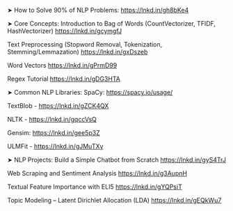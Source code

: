 ➤ How to Solve 90% of NLP Problems:
  https://lnkd.in/gh8bKe4

➤ Core Concepts:
  Introduction to Bag of Words (CountVectorizer, TFIDF, HashVectorizer)
  https://lnkd.in/gcymgfJ
  
  
  Text Preprocessing (Stopword Removal, Tokenization, Stemming/Lemmazation)
  https://lnkd.in/gxDszeb
  
  
  Word Vectors
  https://lnkd.in/gPrmD99
  
  
  Regex Tutorial
  https://lnkd.in/gDG3HTA
  
  

➤ Common NLP Libraries:
  SpaCy: https://spacy.io/usage/
  
  
  TextBlob - https://lnkd.in/gZCK4QX
  
  
  NLTK - https://lnkd.in/gqccVsQ
  
  
  Gensim: https://lnkd.in/gee5p3Z
  

  ULMFit - https://lnkd.in/gJMuTXy
  
  

➤ NLP Projects:
  Build a Simple Chatbot from Scratch
  https://lnkd.in/gyS4TrJ
  
  
  Web Scraping and Sentiment Analysis
  https://lnkd.in/g3AupnH
  
  
  Textual Feature Importance with ELI5
  https://lnkd.in/gYQPsiT
  
  
  Topic Modeling – Latent Dirichlet Allocation (LDA)
  https://lnkd.in/gEQkWu7
  
  
